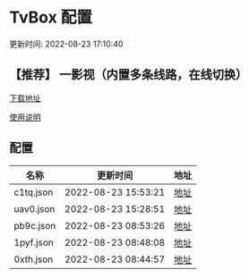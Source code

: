 # TvBox 配置

更新时间: 2022-08-23 17:10:40

## 【推荐】 一影视（内置多条线路，在线切换）

[下载地址](https://ghproxy.com/https://raw.githubusercontent.com/tv-player/apks/main/live/一影视.apk)

[使用说明](https://github.com/tv-player/apks/blob/main/README.md)

## 配置


|   名称  | 更新时间  |地址  |
|  ----  | ----  |----  |
|  c1tq.json | 2022-08-23 15:53:21 |[地址](https://box.okeybox.top/tv/c1tq.json) |
|  uav0.json | 2022-08-23 15:28:51 |[地址](https://box.okeybox.top/tv/uav0.json) |
|  pb9c.json | 2022-08-23 08:53:26 |[地址](https://box.okeybox.top/tv/pb9c.json) |
|  1pyf.json | 2022-08-23 08:48:08 |[地址](https://box.okeybox.top/tv/1pyf.json) |
|  0xth.json | 2022-08-23 08:44:57 |[地址](https://box.okeybox.top/tv/0xth.json) |
  






